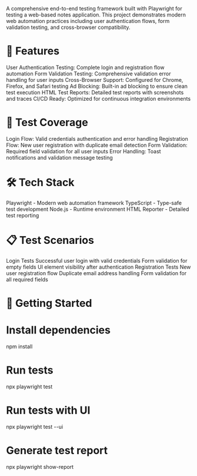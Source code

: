 A comprehensive end-to-end testing framework built with Playwright for testing a web-based notes application. This project demonstrates modern web automation practices including user authentication flows, form validation testing, and cross-browser compatibility.

# 🚀 Features
User Authentication Testing: Complete login and registration flow automation
Form Validation Testing: Comprehensive validation error handling for user inputs
Cross-Browser Support: Configured for Chrome, Firefox, and Safari testing
Ad Blocking: Built-in ad blocking to ensure clean test execution
HTML Test Reports: Detailed test reports with screenshots and traces
CI/CD Ready: Optimized for continuous integration environments

# 🧪 Test Coverage
Login Flow: Valid credentials authentication and error handling
Registration Flow: New user registration with duplicate email detection
Form Validation: Required field validation for all user inputs
Error Handling: Toast notifications and validation message testing

# 🛠️ Tech Stack
Playwright - Modern web automation framework
TypeScript - Type-safe test development
Node.js - Runtime environment
HTML Reporter - Detailed test reporting

# 📋 Test Scenarios
Login Tests
Successful user login with valid credentials
Form validation for empty fields
UI element visibility after authentication
Registration Tests
New user registration flow
Duplicate email address handling
Form validation for all required fields

# 🚀 Getting Started
# Install dependencies
npm install

# Run tests
npx playwright test

# Run tests with UI
npx playwright test --ui

# Generate test report
npx playwright show-report
